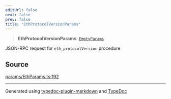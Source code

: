 ```yaml
---
editUrl: false
next: false
prev: false
title: "EthProtocolVersionParams"
---
```


> **EthProtocolVersionParams**: [`EmptyParams`](/reference/tevm/actions-types/type-aliases/emptyparams/)

JSON-RPC request for `eth_protocolVersion` procedure

## Source

[params/EthParams.ts:192](https://github.com/evmts/tevm-monorepo/blob/main/packages/actions-types/src/params/EthParams.ts#L192)

***
Generated using [typedoc-plugin-markdown](https://www.npmjs.com/package/typedoc-plugin-markdown) and [TypeDoc](https://typedoc.org/)
